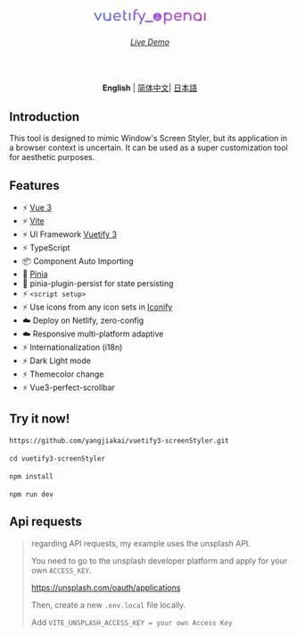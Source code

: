 <p align='center' style="margin-top:80px">
  <img src='/src/assets/logo.svg' alt='Vitesse - Opinionated Vite Starter Template' width='200'/>
</p>

<h6 align='center'>
<a href="https://cool-daifuku-5ec982.netlify.app/">Live Demo</a>
</h6>

<br>

<p align='center'>
<b>English</b> | <a href="https://github.com/yangjiakai/vuetify3-screenStyler/blob/master/README.zh-CN.md">简体中文</a>| <a href="https://github.com/yangjiakai/vuetify3-screenStyler/blob/master/README.jp.md">日本語</a>
</p>

## Introduction

This tool is designed to mimic Window's Screen Styler, but its application in a browser context is uncertain. It can be used as a super customization tool for aesthetic purposes.

## Features

- ⚡️ [Vue 3](https://github.com/vuejs/core)
- ⚡️ [Vite](https://github.com/vitejs/vite)
- ⚡️ UI Framework [Vuetify 3](https://next.vuetifyjs.com/en/)
- ⚡️ TypeScript
- 📦 Component Auto Importing
- 🍍 [Pinia](https://pinia.vuejs.org/)
- 🍍 pinia-plugin-persist for state persisting
- ⚡️ `<script setup>`
- ⚡️ Use icons from any icon sets in [Iconify](https://icon-sets.iconify.design/)
- ☁️ Deploy on Netlify, zero-config
- ☁️ Responsive multi-platform adaptive
- ⚡️ Internationalization (i18n)
- ⚡️ Dark Light mode
- ⚡️ Themecolor change
- ⚡️ Vue3-perfect-scrollbar
  <br>

## Try it now!

```
https://github.com/yangjiakai/vuetify3-screenStyler.git

cd vuetify3-screenStyler

npm install

npm run dev
```

## Api requests

> regarding API requests, my example uses the unsplash API.
>
> You need to go to the unsplash developer platform and apply for your own `ACCESS_KEY`.
>
> https://unsplash.com/oauth/applications
>
> Then, create a new `.env.local` file locally.
>
> Add `VITE_UNSPLASH_ACCESS_KEY = your own Access Key`

